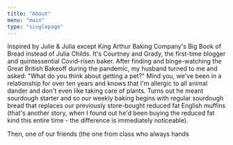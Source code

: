 ```yaml
---
title: "About"
menu: "main"
type: "singlepage"
---
```


Inspired by Julie & Julia except King Arthur Baking Company's Big Book of Bread instead of Julia Childs. It's Courtney and Grady, the first-time blogger and quintessential Covid-risen baker. After finding and binge-watching the Great British Bakeoff during the pandemic, my husband turned to me and asked: "What do you think about getting a pet?" Mind you, we've been in a relationship for over ten years and knows that I'm allergic to all animal dander and don't even like taking care of plants. Turns out he meant sourdough starter and so our weekly baking begins with regular sourdough bread that replaces our previously store-bought reduced fat English muffins (that's another story, when I found out he'd been buying the reduced fat kind this entire time - the difference is immediately noticeable).

Then, one of our friends (the one from class who always hands
